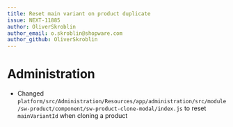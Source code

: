 ```yaml
---
title: Reset main variant on product duplicate
issue: NEXT-11885
author: OliverSkroblin
author_email: o.skroblin@shopware.com 
author_github: OliverSkroblin
---
```

# Administration
* Changed `platform/src/Administration/Resources/app/administration/src/module/sw-product/component/sw-product-clone-modal/index.js` to reset `mainVariantId` when cloning a product
